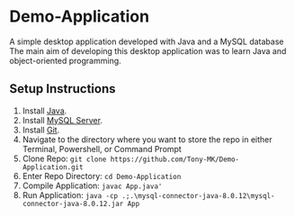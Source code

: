 # Demo-Application

A simple desktop application developed with Java and a MySQL database
The main aim of developing this desktop application was to learn Java and object-oriented programming.

## Setup Instructions

1) Install [Java](https://www.oracle.com/java/technologies/downloads/).
2) Install [MySQL Server](https://dev.mysql.com/downloads/mysql/).
3) Install [Git](https://git-scm.com/downloads).
4) Navigate to the directory where you want to store the repo in either Terminal, Powershell, or Command Prompt
5) Clone Repo: `git clone https://github.com/Tony-MK/Demo-Application.git` 
6) Enter Repo Directory: `cd Demo-Application`
7) Compile Application: `javac App.java'`
8) Run Application: `java -cp .;.\mysql-connector-java-8.0.12\mysql-connector-java-8.0.12.jar App`
